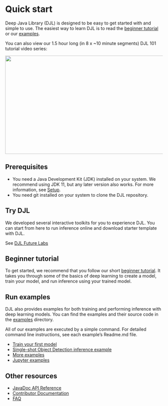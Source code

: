 # Quick start

Deep Java Library (DJL) is designed to be easy to get started with and simple to use.
The easiest way to learn DJL is to read the [beginner tutorial](http://docs.djl.ai/docs/demos/jupyter/tutorial/README.md) or
our [examples](../examples/README.md).

You can also view our 1.5 hour long (in 8 x ~10 minute segments) DJL 101 tutorial video series:

[<img src="https://resources.djl.ai/images/djl-101.jpg" width="560" height="315">](https://www.youtube.com/embed/?list=PLC1JzXeHJitDmZBHupMGZE2zHzU8fEvfD&listType=playlist)

## Prerequisites

* You need a Java Development Kit (JDK) installed on your system. We recommend using JDK 11, but any later version also works. For more information, see [Setup](development/setup.md).
* You need git installed on your system to clone the DJL repository.

## Try DJL

We developed several interactive toolkits for you to experience DJL.
You can start from here to run inference online and download starter template with DJL.

See [DJL Future Labs](interactive_tool.md)

## Beginner tutorial

To get started, we recommend that you follow our short [beginner tutorial](http://docs.djl.ai/docs/demos/jupyter/tutorial/index.html). It takes you through some of the basics of deep learning to create a model, train your model, and run inference using your trained model.

## Run examples

DJL also provides examples for both training and performing inference with deep learning models. You can find the examples and their source code in the [examples](https://github.com/deepjavalibrary/djl/tree/master/examples) directory.
 
All of our examples are executed by a simple command. For detailed command line instructions, see each example’s Readme.md file.

- [Train your first model](../examples/docs/train_mnist_mlp.md)
- [Single-shot Object Detection inference example](../examples/docs/object_detection.md)
- [More examples](https://github.com/deepjavalibrary/djl/tree/master/examples)
- [Jupyter examples](http://docs.djl.ai/docs/demos/jupyter/index.html)

## Other resources

- [JavaDoc API Reference](https://javadoc.djl.ai/)
- [Contributor Documentation](development/README.md)
- [FAQ](faq.md)
